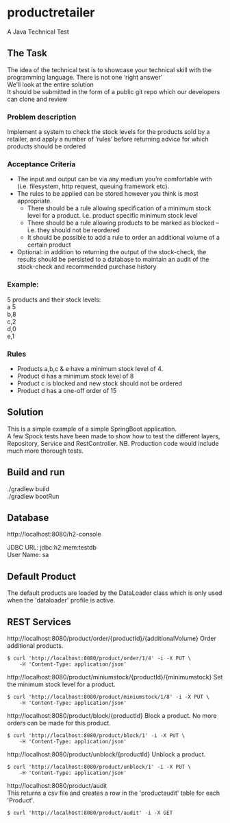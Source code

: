 # productretailer
A Java Technical Test

## The Task
The idea of the technical test is to showcase your technical skill with the programming language. 
There is not one ‘right answer’  
We’ll look at the entire solution  
It should be submitted in the form of a public git repo which our developers can clone and review

### Problem description
Implement a system to check the stock levels for the products sold by a retailer, and apply a number of ‘rules’ before returning advice for which products should be ordered

### Acceptance Criteria
* The input and output can be via any medium you’re comfortable with (i.e. filesystem, http request, queuing framework etc).  
* The rules to be applied can be stored however you think is most appropriate.  
  * There should be a rule allowing specification of a minimum stock level for a product. I.e. product specific minimum stock level  
  * There should be a rule allowing products to be marked as blocked – i.e. they should not be reordered  
  * It should be possible to add a rule to order an additional volume of a certain product  
* Optional: in addition to returning the output of the stock-check, the results should be persisted to a database to maintain an audit of the stock-check and recommended purchase history

### Example:
5 products and their stock levels:  
a 5  
b,8  
c,2  
d,0  
e,1  

### Rules
* Products a,b,c & e have a minimum stock level of 4.
* Product d has a minimum stock level of 8
* Product c is blocked and new stock should not be ordered
* Product d has a one-off order of 15



## Solution
This is a simple example of a simple SpringBoot application.  
A few Spock tests have been made to show how to test the different layers, Repository, Service and RestController.
NB. Production code would include much more thorough tests. 

## Build and run
./gradlew build  
./gradlew bootRun

## Database
http://localhost:8080/h2-console

JDBC URL: jdbc:h2:mem:testdb  
User Name: sa

## Default Product
The default products are loaded by the DataLoader class which is only used when the 'dataloader' profile is active. 

## REST Services
http://localhost:8080/product/order/{productId}/{additionalVolume}
Order additional products.
```
$ curl 'http://localhost:8080/product/order/1/4' -i -X PUT \
    -H 'Content-Type: application/json'
```

http://localhost:8080/product/miniumstock/{productId}/{minimumstock}
Set the minimum stock level for a product.
```
$ curl 'http://localhost:8080/product/miniumstock/1/8' -i -X PUT \
    -H 'Content-Type: application/json'
```

http://localhost:8080/product/block/{productId}
Block a product. No more orders can be made for this product.
```
$ curl 'http://localhost:8080/product/block/1' -i -X PUT \
    -H 'Content-Type: application/json'
```

http://localhost:8080/product/unblock/{productId}
Unblock a product.
```
$ curl 'http://localhost:8080/product/unblock/1' -i -X PUT \
    -H 'Content-Type: application/json'
```

http://localhost:8080/product/audit  
This returns a csv file and creates a row in the 'productaudit' table for each 'Product'.
```
$ curl 'http://localhost:8080/product/audit' -i -X GET    
```